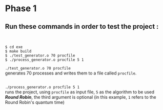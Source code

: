 # Phase 1
## Run these commands in order to test the project :
<br>

```
$ cd exe
$ make build
$ ./test_generator.o 70 procfile
$ ./process_generator.o procfile 5 1
```
`./test_generator.o 70 procfile`
<br>
generates 70 processes and writes them to a file called `procfile`.
<br>
<br>

`./process_generator.o procfile 5 1`
<br>
runs the project, using `procfile` as input file, `5` as the algorithm to be used ***Round Robin***, the third argument is optional (in this example, `1` refers to the Round Robin's quantum time)